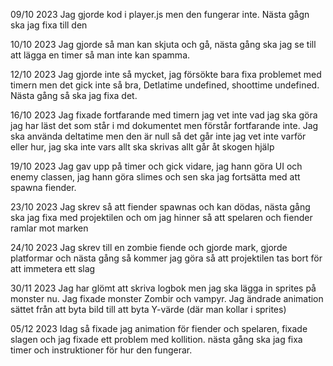 09/10 2023
Jag gjorde kod i player.js men den fungerar inte. Nästa gågn ska jag fixa till den

10/10 2023
Jag gjorde så man kan skjuta och gå, nästa gång ska jag se till att lägga en timer så man inte kan spamma.

12/10 2023
Jag gjorde inte så mycket, jag försökte bara fixa problemet med timern men det gick inte så bra, Detlatime undefined, shoottime undefined. Nästa gång så ska jag fixa det.

16/10 2023
Jag fixade fortfarande med timern jag vet inte vad jag ska göra jag har läst det som står i md dokumentet men förstår fortfarande inte. Jag ska använda deltatime men den är null så det går inte jag vet inte varför eller hur, jag ska inte vars allt ska skrivas allt går åt skogen hjälp

19/10 2023
Jag gav upp på timer och gick vidare, jag hann göra UI och enemy classen, jag hann göra slimes och sen ska jag fortsätta med att spawna fiender.

23/10 2023
Jag skrev så att fiender spawnas och kan dödas, nästa gång ska jag fixa med projektilen och om jag hinner så att spelaren och fiender ramlar mot marken

24/10 2023
Jag skrev till en zombie fiende och gjorde mark, gjorde platformar och nästa gång så kommer jag göra så att projektilen tas bort för att immetera ett slag

30/11 2023
Jag har glömt att skriva logbok men jag ska lägga in sprites på monster nu. Jag fixade monster Zombir och vampyr. Jag ändrade animation sättet från att byta bild till att byta Y-värde (där man kollar i sprites)

05/12 2023
Idag så fixade jag animation för fiender och spelaren, fixade slagen och jag fixade ett problem med kollition. nästa gång ska jag fixa timer och instruktioner för hur den fungerar.